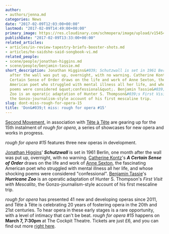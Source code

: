 ```yaml
---
author:
- authors/jenna.md
categories: News
date: "2017-02-09T12:03:00+00:00"
lastmod: "2017-02-09T14:49:00+00:00"
primary_image: https://res.cloudinary.com/schmopera/image/upload/v1545409169/media/webhook-uploads/1486647068438/2017-02-09---Rough.jpg.jpg
publishDate: "2017-02-09T13:33:00+00:00"
related_articles:
- articles/in-review-tapestry-briefs-booster-shots.md
- articles/he-saidshe-said-songbook-vi.md
related_people:
- scene/people/jonathan-higgins.md
- scene/people/benjamin-tassie.md
short_description: Jonathan Higgins&#039; Schutzwall is set in 1961 Berlin, one month
  after the wall was put up, overnight, with no warning. Catherine Kontz&#039;s A
  Certain Sense of Order draws on the life and work of Anne Sexton, the fascinating
  American poet who struggled with mental illness all her life, and whose shocking
  poems were considered &quot;confessional&quot;. Benjamin Tassie&#039;s Hurricane
  Zoo is an operatic adaptation of Hunter S. Thompson&#039;s First Visit with Mescalito,
  the Gonzo-journalism-style account of his first mescaline trip.
slug: dont-miss-rough-for-opera-15
title: 'Don&#039;t miss: rough for opera #15'
---
```


[Second Movement](https://secondmovement.org.uk/), in association with [Tête à Tête](http://www.tete-a-tete.org.uk/event/rough-for-opera-15/) are gearing up for the 15th instalment of *rough for opera*, a series of showcases for new opera and works in progress.

*rough for opera #15* features three new operas in development. 

[Jonathan Higgins](/scene/people/jonathan-higgins/)' ***Schutzwall*** is set in 1961 Berlin, one month after the wall was put up, overnight, with no warning. [Catherine Kontz](https://soundcloud.com/catherinekontz)'s ***A Certain Sense of Order*** draws on the life and work of [Anne Sexton](https://en.wikipedia.org/wiki/Anne_Sexton), the fascinating American poet who struggled with mental illness all her life, and whose shocking poems were considered "confessional". [Benjamin Tassie](/scene/people/benjamin-tassie/)'s ***Hurricane Zoo*** is an operatic adaptation of Hunter S. Thompson's *First Visit with Mescalito*, the Gonzo-journalism-style account of his first mescaline trip.

*rough for opera* has presented 41 new and developing operas since 2011, and Tête à Tête is celebrating 20 years of fostering opera in the 20th and 21st centuries. To hear opera in these early stages is a rare opportunity, with a level of intimacy that can't be beat. *rough for opera #15* happens on **March 7, 7:30pm** at The Cockpit Theatre. Tickets are just £6, and you can find out more [right here](http://www.tete-a-tete.org.uk/event/rough-for-opera-15/).


